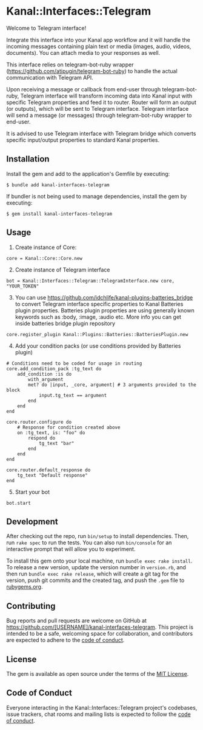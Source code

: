 # Kanal::Interfaces::Telegram

Welcome to Telegram interface!

Integrate this interface into your Kanal app workflow and it will handle the incoming messages containing plain text or media (images, audio, videos, documents). You can attach media to your responses as well.

This interface relies on telegram-bot-ruby wrapper (https://github.com/atipugin/telegram-bot-ruby) to handle the actual communication with Telegram API.

Upon receiving a message or callback from end-user through telegram-bot-ruby, Telegram interface will transform incoming data into Kanal input with specific Telegram properties and feed it to router. Router will form an output (or outputs), which will be sent to Telegram interface. Telegram interface will send a message (or messages) through telegram-bot-ruby wrapper to end-user.

It is advised to use Telegram interface with Telegram bridge which converts specific input/output properties to standard Kanal properties.

## Installation

Install the gem and add to the application's Gemfile by executing:

    $ bundle add kanal-interfaces-telegram

If bundler is not being used to manage dependencies, install the gem by executing:

    $ gem install kanal-interfaces-telegram

## Usage

1. Create instance of Core:

```core = Kanal::Core::Core.new```

2. Create instance of Telegram interface

```bot = Kanal::Interfaces::Telegram::TelegramInterface.new core, "YOUR_TOKEN"```

3. You can use https://github.com/idchlife/kanal-plugins-batteries_bridge to convert Telegram interface specific properties to Kanal Batteries plugin properties. Batteries plugin properties are using generally known keywords such as :body, :image, :audio etc. More info you can get inside batteries bridge plugin repository

```core.register_plugin Kanal::Plugins::Batteries::BatteriesPlugin.new```

4. Add your condition packs (or use conditions provided by Batteries plugin)

```
# Conditions need to be coded for usage in routing
core.add_condition_pack :tg_text do
    add_condition :is do
        with_argument
        met? do |input, _core, argument| # 3 arguments provided to the block
            input.tg_text == argument
        end
    end
end

core.router.configure do
    # Response for condition created above
    on :tg_text, is: "foo" do
        respond do
            tg_text "bar"
        end
    end
end

core.router.default_response do
    tg_text "Default response"
end
```

5. Start your bot

```bot.start```

## Development

After checking out the repo, run `bin/setup` to install dependencies. Then, run `rake spec` to run the tests. You can also run `bin/console` for an interactive prompt that will allow you to experiment.

To install this gem onto your local machine, run `bundle exec rake install`. To release a new version, update the version number in `version.rb`, and then run `bundle exec rake release`, which will create a git tag for the version, push git commits and the created tag, and push the `.gem` file to [rubygems.org](https://rubygems.org).

## Contributing

Bug reports and pull requests are welcome on GitHub at https://github.com/[USERNAME]/kanal-interfaces-telegram. This project is intended to be a safe, welcoming space for collaboration, and contributors are expected to adhere to the [code of conduct](https://github.com/[USERNAME]/kanal-interfaces-telegram/blob/main/CODE_OF_CONDUCT.md).

## License

The gem is available as open source under the terms of the [MIT License](https://opensource.org/licenses/MIT).

## Code of Conduct

Everyone interacting in the Kanal::Interfaces::Telegram project's codebases, issue trackers, chat rooms and mailing lists is expected to follow the [code of conduct](https://github.com/[USERNAME]/kanal-interfaces-telegram/blob/main/CODE_OF_CONDUCT.md).
